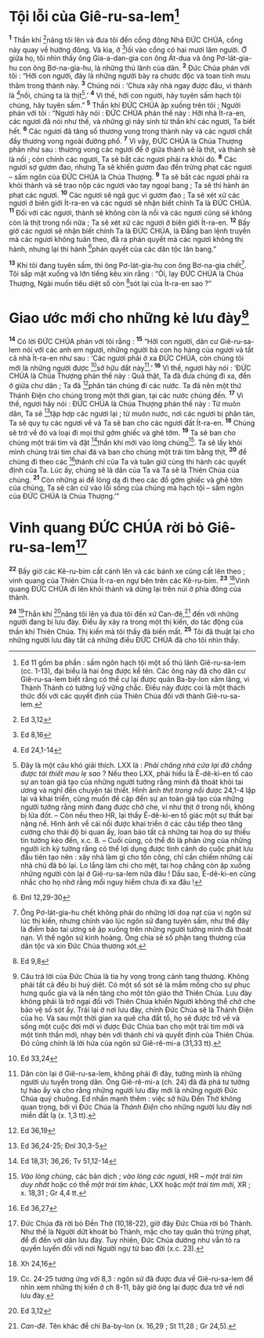 # Tội lỗi của Giê-ru-sa-lem[^1]
<sup><b>1</b></sup> Thần khí [^1*]nâng tôi lên và đưa tôi đến cổng đông Nhà ĐỨC CHÚA, cổng này quay về hướng đông. Và kìa, ở [^2*]lối vào cổng có hai mươi lăm người. Ở giữa họ, tôi nhìn thấy ông Gia-a-dan-gia con ông Át-dua và ông Pơ-lát-gia-hu con ông Bơ-na-gia-hu, là những thủ lãnh của dân. <sup><b>2</b></sup> Đức Chúa phán với tôi : “Hỡi con người, đây là những người bày ra chước độc và toan tính mưu thâm trong thành này. <sup><b>3</b></sup> Chúng nói : ‘Chưa xây nhà ngay được đâu, vì thành là [^3*]nồi, chúng ta là thịt[^2].’ <sup><b>4</b></sup> Vì thế, hỡi con người, hãy tuyên sấm hạch tội chúng, hãy tuyên sấm.” <sup><b>5</b></sup> Thần khí ĐỨC CHÚA ập xuống trên tôi ; Người phán với tôi : “Ngươi hãy nói : ĐỨC CHÚA phán thế này : Hỡi nhà Ít-ra-en, các ngươi đã nói như thế, và những gì nảy sinh từ thần khí các ngươi, Ta biết hết. <sup><b>6</b></sup> Các ngươi đã tăng số thương vong trong thành này và các ngươi chất đầy thương vong ngoài đường phố. <sup><b>7</b></sup> Vì vậy, ĐỨC CHÚA là Chúa Thượng phán như sau : thương vong các ngươi để ở giữa thành sẽ là thịt, và thành sẽ là nồi ; còn chính các ngươi, Ta sẽ bắt các ngươi phải ra khỏi đó. <sup><b>8</b></sup> Các ngươi sợ gươm đao, nhưng Ta sẽ khiến gươm đao đến trừng phạt các ngươi – sấm ngôn của ĐỨC CHÚA là Chúa Thượng. <sup><b>9</b></sup> Ta sẽ bắt các ngươi phải ra khỏi thành và sẽ trao nộp các ngươi vào tay ngoại bang ; Ta sẽ thi hành án phạt các ngươi. <sup><b>10</b></sup> Các ngươi sẽ ngã gục vì gươm đao ; Ta sẽ xét xử các ngươi ở biên giới Ít-ra-en và các ngươi sẽ nhận biết chính Ta là ĐỨC CHÚA. <sup><b>11</b></sup> Đối với các ngươi, thành sẽ không còn là nồi và các ngươi cũng sẽ không còn là thịt trong nồi nữa ; Ta sẽ xét xử các ngươi ở biên giới Ít-ra-en. <sup><b>12</b></sup> Bấy giờ các ngươi sẽ nhận biết chính Ta là ĐỨC CHÚA, là Đấng ban lệnh truyền mà các ngươi không tuân theo, đã ra phán quyết mà các ngươi không thi hành, nhưng lại thi hành [^4*]phán quyết của các dân tộc lân bang.”

<sup><b>13</b></sup> Khi tôi đang tuyên sấm, thì ông Pơ-lát-gia-hu con ông Bơ-na-gia chết[^3]. Tôi sấp mặt xuống và lớn tiếng kêu xin rằng : “Ôi, lạy ĐỨC CHÚA là Chúa Thượng, Ngài muốn tiêu diệt số còn [^5*]sót lại của Ít-ra-en sao ?”

# Giao ước mới cho những kẻ lưu đày[^4]
<sup><b>14</b></sup> Có lời ĐỨC CHÚA phán với tôi rằng : <sup><b>15</b></sup> “Hỡi con người, dân cư Giê-ru-sa-lem nói với các anh em ngươi, những người bà con họ hàng của ngươi và tất cả nhà Ít-ra-en như sau : ‘Các ngươi phải ở xa ĐỨC CHÚA, còn chúng tôi mới là những người được [^6*]sở hữu đất này[^5].’ <sup><b>16</b></sup> Vì thế, ngươi hãy nói : ‘ĐỨC CHÚA là Chúa Thượng phán thế này : Quả thật, Ta đã đưa chúng đi xa, đến ở giữa chư dân ; Ta đã [^7*]phân tán chúng đi các nước. Ta đã nên một thứ Thánh Điện cho chúng trong một thời gian, tại các nước chúng đến. <sup><b>17</b></sup> Vì thế, ngươi hãy nói : ĐỨC CHÚA là Chúa Thượng phán thế này : Từ muôn dân, Ta sẽ [^8*]tập hợp các ngươi lại ; từ muôn nước, nơi các ngươi bị phân tán, Ta sẽ quy tụ các ngươi về và Ta sẽ ban cho các ngươi đất Ít-ra-en. <sup><b>18</b></sup> Chúng sẽ trở về đó và loại đi mọi thứ gớm ghiếc và ghê tởm. <sup><b>19</b></sup> Ta sẽ ban cho chúng một trái tim và đặt [^9*]thần khí mới vào lòng chúng[^6]. Ta sẽ lấy khỏi mình chúng trái tim chai đá và ban cho chúng một trái tim bằng thịt, <sup><b>20</b></sup> để chúng đi theo các [^10*]thánh chỉ của Ta và tuân giữ cùng thi hành các quyết định của Ta. Lúc ấy, chúng sẽ là dân của Ta và Ta sẽ là Thiên Chúa của chúng. <sup><b>21</b></sup> Còn những ai để lòng dạ đi theo các đồ gớm ghiếc và ghê tởm của chúng, Ta sẽ căn cứ vào lối sống của chúng mà hạch tội – sấm ngôn của ĐỨC CHÚA là Chúa Thượng.’”

# Vinh quang ĐỨC CHÚA rời bỏ Giê-ru-sa-lem[^7]
<sup><b>22</b></sup> Bấy giờ các Kê-ru-bim cất cánh lên và các bánh xe cũng cất lên theo ; vinh quang của Thiên Chúa Ít-ra-en ngự bên trên các Kê-ru-bim. <sup><b>23</b></sup> [^11*]Vinh quang ĐỨC CHÚA đi lên khỏi thành và dừng lại trên núi ở phía đông của thành.

<sup><b>24</b></sup> [^8]Thần khí [^12*]nâng tôi lên và đưa tôi đến xứ Can-đê,[^9] đến với những người đang bị lưu đày. Điều ấy xảy ra trong một thị kiến, do tác động của thần khí Thiên Chúa. Thị kiến mà tôi thấy đã biến mất. <sup><b>25</b></sup> Tôi đã thuật lại cho những người lưu đày tất cả những điều ĐỨC CHÚA đã cho tôi nhìn thấy.

[^1]: Ed 11 gồm ba phần : sấm ngôn hạch tội một số thủ lãnh Giê-ru-sa-lem (cc. 1-13), đại biểu là hai ông được kể tên. Các ông này đã cho dân cư Giê-ru-sa-lem biết rằng có thể cự lại được quân Ba-by-lon xâm lăng, vì Thành Thánh có tường luỹ vững chắc. Điều này được coi là một thách thức đối với các quyết định của Thiên Chúa đối với thành Giê-ru-sa-lem.
[^2]: Đây là một câu khó giải thích. LXX là : <i>Phải chăng nhà cửa lại đã chẳng được tái thiết mau lẹ sao</i> ? Nếu theo LXX, phải hiểu là Ê-dê-ki-en tố cáo sự an toàn giả tạo của những người tưởng rằng mình đã thoát khỏi tai ương và nghĩ đến chuyện tái thiết. Hình ảnh <i>thịt trong nồi</i> được 24,1-4 lặp lại và khai triển, cũng muốn đề cập đến sự an toàn giả tạo của những người tưởng rằng mình đang được chở che, ví như thịt ở trong nồi, không bị lửa đốt. – Còn nếu theo HR, lại thấy Ê-dê-ki-en tố giác một sự thất bại nặng nề. Hình ảnh về cái nồi được khai triển ở các câu tiếp theo tăng cường cho thái độ bi quan ấy, loan báo tất cả những tai hoạ do sự thiếu tin tưởng kéo đến, x.c. 8. – Cuối cùng, có thể đó là phản ứng của những người ích kỷ tưởng rằng có thể lợi dụng được tình cảnh do cuộc phát lưu đầu tiên tạo nên : xây nhà làm gì cho tốn công, chỉ cần chiếm những cái nhà chủ đã bỏ lại. Lo lắng làm chi cho mệt, tai hoạ chẳng còn ập xuống những người còn lại ở Giê-ru-sa-lem nữa đâu ! Dầu sao, Ê-dê-ki-en cũng nhắc cho họ nhớ rằng mối nguy hiểm chưa đi xa đâu !
[^3]: Ông Pơ-lát-gia-hu chết không phải do những lời doạ nạt của vị ngôn sứ lúc thị kiến, nhưng chính vào lúc ngôn sứ đang tuyên sấm, như thể đây là điềm báo tai ương sẽ ập xuống trên những người tưởng mình đã thoát nạn. Vì thế ngôn sứ kinh hoàng. Ông chia sẻ số phận tang thương của dân tộc và xin Đức Chúa thương xót.
[^4]: Câu trả lời của Đức Chúa là tia hy vọng trong cảnh tang thương. Không phải tất cả đều bị huỷ diệt. Có một số sót sẽ là mầm mống cho sự phục hưng quốc gia và là nền tảng cho một tôn giáo thờ Thiên Chúa. Lưu đày không phải là trở ngại đối với Thiên Chúa khiến Người không thể chở che bảo vệ số sót ấy. Trái lại ở nơi lưu đày, chính Đức Chúa sẽ là Thánh Điện của họ. Và sau một thời gian xa quê cha đất tổ, họ sẽ được trở về và sống một cuộc đời mới vì được Đức Chúa ban cho một trái tim mới và một tinh thần mới, nhạy bén với thánh chỉ và quyết định của Thiên Chúa. Đó cũng chính là lời hứa của ngôn sứ Giê-rê-mi-a (31,33 tt).
[^5]: Dân còn lại ở Giê-ru-sa-lem, không phải đi đày, tưởng mình là những người ưu tuyển trong dân. Ông Giê-rê-mi-a (ch. 24) đã đả phá tư tưởng tự hào ấy và cho rằng những người lưu đày mới là những người Đức Chúa quý chuộng. Ed nhấn mạnh thêm : việc sở hữu Đền Thờ không quan trọng, bởi vì Đức Chúa là <i>Thánh Điện</i> cho những người lưu đày nơi miền đất lạ (x. 1,3 tt).
[^6]: <i>Vào lòng chúng</i>, các bản dịch ; <i>vào lòng các ngươi</i>, HR – <i>một trái tim duy nhất</i> hoặc có thể <i>một trái tim khác</i>, LXX hoặc <i>một trái tim mới</i>, XR ; x. 18,31 ; Gr 4,4 tt.
[^7]: Đức Chúa đã rời bỏ Đền Thờ (10,18-22), giờ đây Đức Chúa rời bỏ Thành. Như thế là Người dứt khoát bỏ Thành, mặc cho tay quân thù trừng phạt, để đi đến với dân lưu đày. Tuy nhiên, Đức Chúa dường như vẫn tỏ ra quyến luyến đối với nơi Người ngự từ bao đời (x.c. 23).
[^8]: Cc. 24-25 tương ứng với 8,3 : ngôn sứ đã được đưa về Giê-ru-sa-lem để nhìn xem những thị kiến ở ch 8-11, bây giờ ông lại được đưa trở về nơi lưu đày.
[^9]: <i>Can-đê</i>. Tên khác để chỉ Ba-by-lon (x. 16,29 ; St 11,28 ; Gr 24,5).
[^1*]: Ed 3,12
[^2*]: Ed 8,16
[^3*]: Ed 24,1-14
[^4*]: Đnl 12,29-30
[^5*]: Ed 9,8
[^6*]: Ed 33,24
[^7*]: Ed 36,19
[^8*]: Ed 36,24-25; Đnl 30,3-5
[^9*]: Ed 18,31; 36,26; Tv 51,12-14
[^10*]: Ed 36,27
[^11*]: Xh 24,16
[^12*]: Ed 3,12
